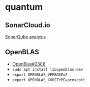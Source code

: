 # quantum

## SonarCloud.io

[SonarQube analysis](https://sonarcloud.io/project/overview?id=nemkin_quantum)

## OpenBLAS

- [OpenBlas#2306](https://github.com/xianyi/OpenBLAS/issues/2306)
- `sudo apt install libopenblas-dev`
- `export OPENBLAS_VERBOSE=2`
- `export OPENBLAS_CORETYPE=prescott`
